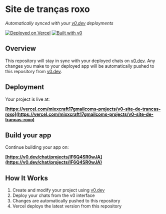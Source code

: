 # Site de tranças roxo

*Automatically synced with your [v0.dev](https://v0.dev) deployments*

[![Deployed on Vercel](https://img.shields.io/badge/Deployed%20on-Vercel-black?style=for-the-badge&logo=vercel)](https://vercel.com/mixxcraft17gmailcoms-projects/v0-site-de-trancas-roxo)
[![Built with v0](https://img.shields.io/badge/Built%20with-v0.dev-black?style=for-the-badge)](https://v0.dev/chat/projects/IF6Q4SR0wJA)

## Overview

This repository will stay in sync with your deployed chats on [v0.dev](https://v0.dev).
Any changes you make to your deployed app will be automatically pushed to this repository from [v0.dev](https://v0.dev).

## Deployment

Your project is live at:

**[https://vercel.com/mixxcraft17gmailcoms-projects/v0-site-de-trancas-roxo](https://vercel.com/mixxcraft17gmailcoms-projects/v0-site-de-trancas-roxo)**

## Build your app

Continue building your app on:

**[https://v0.dev/chat/projects/IF6Q4SR0wJA](https://v0.dev/chat/projects/IF6Q4SR0wJA)**

## How It Works

1. Create and modify your project using [v0.dev](https://v0.dev)
2. Deploy your chats from the v0 interface
3. Changes are automatically pushed to this repository
4. Vercel deploys the latest version from this repository
